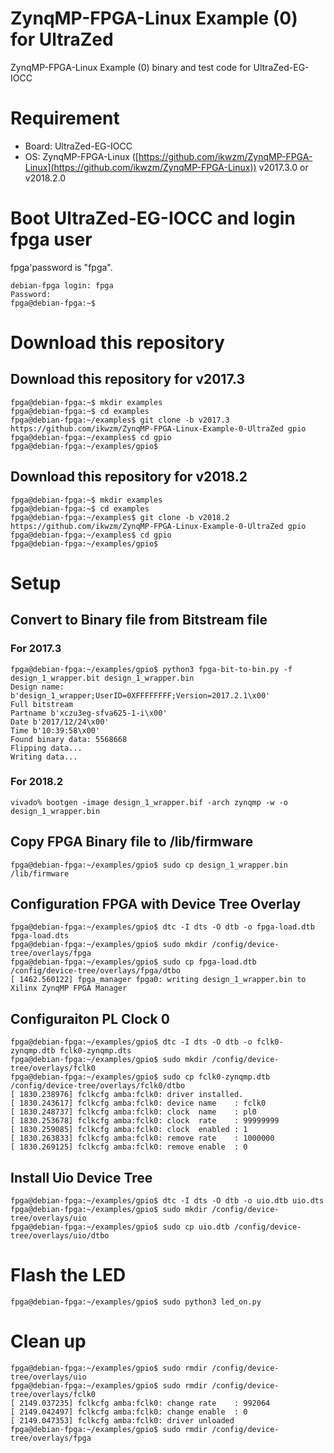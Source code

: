 ZynqMP-FPGA-Linux Example (0) for UltraZed
===========================================

ZynqMP-FPGA-Linux Example (0) binary and test code for UltraZed-EG-IOCC

# Requirement

 * Board: UltraZed-EG-IOCC
 * OS: ZynqMP-FPGA-Linux ([https://github.com/ikwzm/ZynqMP-FPGA-Linux](https://github.com/ikwzm/ZynqMP-FPGA-Linux)) v2017.3.0 or v2018.2.0

# Boot UltraZed-EG-IOCC and login fpga user

fpga'password is "fpga".

```console
debian-fpga login: fpga
Password:
fpga@debian-fpga:~$
```

# Download this repository

## Download this repository for v2017.3

```console
fpga@debian-fpga:~$ mkdir examples
fpga@debian-fpga:~$ cd examples
fpga@debian-fpga:~/examples$ git clone -b v2017.3 https://github.com/ikwzm/ZynqMP-FPGA-Linux-Example-0-UltraZed gpio
fpga@debian-fpga:~/examples$ cd gpio
fpga@debian-fpga:~/examples/gpio$
```
## Download this repository for v2018.2

```console
fpga@debian-fpga:~$ mkdir examples
fpga@debian-fpga:~$ cd examples
fpga@debian-fpga:~/examples$ git clone -b v2018.2 https://github.com/ikwzm/ZynqMP-FPGA-Linux-Example-0-UltraZed gpio
fpga@debian-fpga:~/examples$ cd gpio
fpga@debian-fpga:~/examples/gpio$
```

# Setup 

## Convert to Binary file from Bitstream file

### For 2017.3

```console
fpga@debian-fpga:~/examples/gpio$ python3 fpga-bit-to-bin.py -f design_1_wrapper.bit design_1_wrapper.bin
Design name: b'design_1_wrapper;UserID=0XFFFFFFFF;Version=2017.2.1\x00'
Full bitstream
Partname b'xczu3eg-sfva625-1-i\x00'
Date b'2017/12/24\x00'
Time b'10:39:58\x00'
Found binary data: 5568668
Flipping data...
Writing data...
```

### For 2018.2

```console
vivado% bootgen -image design_1_wrapper.bif -arch zynqmp -w -o design_1_wrapper.bin
```

## Copy FPGA Binary file to /lib/firmware

```console
fpga@debian-fpga:~/examples/gpio$ sudo cp design_1_wrapper.bin /lib/firmware
```

## Configuration FPGA with Device Tree Overlay

```console
fpga@debian-fpga:~/examples/gpio$ dtc -I dts -O dtb -o fpga-load.dtb fpga-load.dts
fpga@debian-fpga:~/examples/gpio$ sudo mkdir /config/device-tree/overlays/fpga
fpga@debian-fpga:~/examples/gpio$ sudo cp fpga-load.dtb /config/device-tree/overlays/fpga/dtbo
[ 1462.560122] fpga_manager fpga0: writing design_1_wrapper.bin to Xilinx ZynqMP FPGA Manager
```

## Configuraiton PL Clock 0

```console
fpga@debian-fpga:~/examples/gpio$ dtc -I dts -O dtb -o fclk0-zynqmp.dtb fclk0-zynqmp.dts
fpga@debian-fpga:~/examples/gpio$ sudo mkdir /config/device-tree/overlays/fclk0
fpga@debian-fpga:~/examples/gpio$ sudo cp fclk0-zynqmp.dtb /config/device-tree/overlays/fclk0/dtbo
[ 1830.238976] fclkcfg amba:fclk0: driver installed.
[ 1830.243617] fclkcfg amba:fclk0: device name    : fclk0
[ 1830.248737] fclkcfg amba:fclk0: clock  name    : pl0
[ 1830.253678] fclkcfg amba:fclk0: clock  rate    : 99999999
[ 1830.259085] fclkcfg amba:fclk0: clock  enabled : 1
[ 1830.263833] fclkcfg amba:fclk0: remove rate    : 1000000
[ 1830.269125] fclkcfg amba:fclk0: remove enable  : 0
```

## Install Uio Device Tree

```console
fpga@debian-fpga:~/examples/gpio$ dtc -I dts -O dtb -o uio.dtb uio.dts
fpga@debian-fpga:~/examples/gpio$ sudo mkdir /config/device-tree/overlays/uio
fpga@debian-fpga:~/examples/gpio$ sudo cp uio.dtb /config/device-tree/overlays/uio/dtbo
```

# Flash the LED 

```console
fpga@debian-fpga:~/examples/gpio$ sudo python3 led_on.py
```

# Clean up

```console
fpga@debian-fpga:~/examples/gpio$ sudo rmdir /config/device-tree/overlays/uio
fpga@debian-fpga:~/examples/gpio$ sudo rmdir /config/device-tree/overlays/fclk0
[ 2149.037235] fclkcfg amba:fclk0: change rate    : 992064
[ 2149.042497] fclkcfg amba:fclk0: change enable  : 0
[ 2149.047353] fclkcfg amba:fclk0: driver unloaded
fpga@debian-fpga:~/examples/gpio$ sudo rmdir /config/device-tree/overlays/fpga
```

